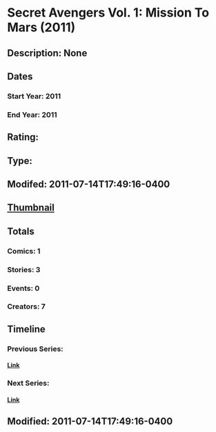 # Secret Avengers Vol. 1: Mission To Mars (2011)
## Description: None
## Dates
### Start Year: 2011
### End Year: 2011
## Rating: 
## Type: 
## Modifed: 2011-07-14T17:49:16-0400
## [Thumbnail](http://i.annihil.us/u/prod/marvel/i/mg/b/40/image_not_available.jpg)
## Totals
### Comics: 1
### Stories: 3
### Events: 0
### Creators: 7
## Timeline
### Previous Series: 
#### [Link]()
### Next Series: 
#### [Link]()
## Modified: 2011-07-14T17:49:16-0400